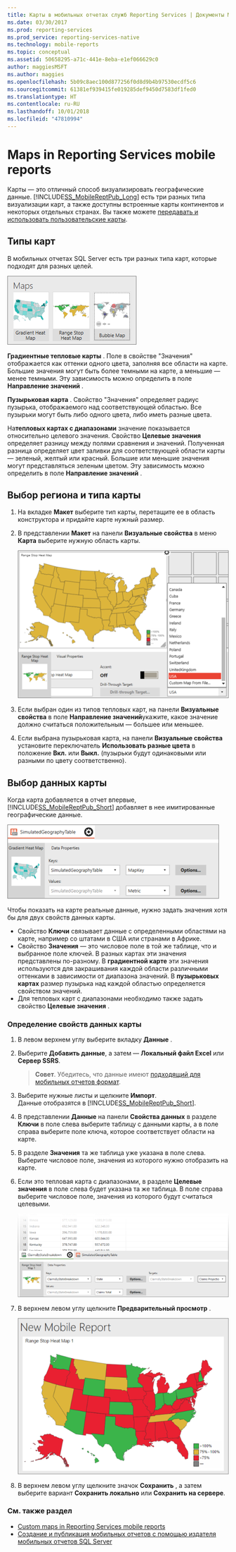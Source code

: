 ```yaml
---
title: Карты в мобильных отчетах служб Reporting Services | Документы Майкрософт
ms.date: 03/30/2017
ms.prod: reporting-services
ms.prod_service: reporting-services-native
ms.technology: mobile-reports
ms.topic: conceptual
ms.assetid: 50658295-a71c-441e-8eba-e1ef066629c0
author: maggiesMSFT
ms.author: maggies
ms.openlocfilehash: 5b09c8aec100d877256f0d8d9b4b97530ecdf5c6
ms.sourcegitcommit: 61381ef939415fe019285def9450d7583df1fed0
ms.translationtype: HT
ms.contentlocale: ru-RU
ms.lasthandoff: 10/01/2018
ms.locfileid: "47810994"
---
```

# <a name="maps-in-reporting-services-mobile-reports"></a>Maps in Reporting Services mobile reports
Карты — это отличный способ визуализировать географические данные. [!INCLUDE[SS_MobileReptPub_Long](../../includes/ss-mobilereptpub-long.md)] есть три разных типа визуализации карт, а также доступны встроенные карты континентов и некоторых отдельных странах. Вы также можете [передавать и использовать пользовательские карты](../../reporting-services/mobile-reports/custom-maps-in-reporting-services-mobile-reports.md).   
  
## <a name="types-of-maps"></a>Типы карт  
  
В мобильных отчетах SQL Server есть три разных типа карт, которые подходят для разных целей.  
  
![Коллекция карт SSMRP](../../reporting-services/mobile-reports/media/ssmrp-mapsgallery.png)  
  
**Градиентные тепловые карты** . Поле в свойстве "Значения" отображается как оттенки одного цвета, заполняя все области на карте. Большие значения могут быть более темными на карте, а меньшие — менее темными. Эту зависимость можно определить в поле **Направление значений** .  
  
**Пузырьковая карта** . Свойство "Значения" определяет радиус пузырька, отображаемого над соответствующей областью. Все пузырьки могут быть либо одного цвета, либо иметь разные цвета.   
  
На**тепловых картах с диапазонами** значение показывается относительно целевого значения. Свойство **Целевые значения** определяет разницу между полями сравнения и значений. Полученная разница определяет цвет заливки для соответствующей области карты — зеленый, желтый или красный. Большие или меньшие значения могут представляться зеленым цветом. Эту зависимость можно определить в поле **Направление значений** .  
  
## <a name="select-the-map-type-and-region"></a>Выбор региона и типа карты  
  
1. На вкладке **Макет** выберите тип карты, перетащите ее в область конструктора и придайте карте нужный размер.  
  
2. В представлении **Макет** на панели **Визуальные свойства** в меню **Карта** выберите нужную область карты.  
  
   ![Выбор карты SSMRP](../../reporting-services/mobile-reports/media/ssmrp-selectmaps.png)  
  
3. Если выбран один из типов тепловых карт, на панели **Визуальные свойства** в поле **Направление значений**укажите, какое значение должно считаться положительным — большее или меньшее.  
  
7. Если выбрана пузырьковая карта, на панели **Визуальные свойства** установите переключатель **Использовать разные цвета** в положение **Вкл.** или **Выкл.** (пузырьки будут одинаковыми или разными по цвету соответственно).  
  
## <a name="select-the-map-data"></a>Выбор данных карты  
Когда карта добавляется в отчет впервые, [!INCLUDE[SS_MobileReptPub_Short](../../includes/ss-mobilereptpub-short.md)] добавляет в нее имитированные географические данные.  
  
![Данные карт SSMRP](../../reporting-services/mobile-reports/media/ssmrp-mapsdata.png)  
  
Чтобы показать на карте реальные данные, нужно задать значения хотя бы для двух свойств данных карты.   
* Свойство **Ключи** связывает данные с определенными областями на карте, например со штатами в США или странами в Африке.  
* Свойство **Значения** — это числовое поле в той же таблице, что и выбранное поле ключей. В разных картах эти значения представлены по-разному. В **градиентной карте** эти значения используются для закрашивания каждой области различными оттенками в зависимости от диапазона значений. В **пузырьковых картах** размер пузырька над каждой областью определяется свойством значений.   
* Для тепловых карт с диапазонами необходимо также задать свойство **Целевые значения** .  
  
### <a name="set-map-data-properties"></a>Определение свойств данных карты  
  
1. В левом верхнем углу выберите вкладку **Данные** .  
  
2. Выберите **Добавить данные**, а затем — **Локальный файл Excel** или **Сервер SSRS**.  
  
   > **Совет**. Убедитесь, что данные имеют [подходящий для мобильных отчетов формат](../../reporting-services/mobile-reports/prepare-data-for-reporting-services-mobile-reports.md).  
  
3. Выберите нужные листы и щелкните **Импорт**.  
   Данные отобразятся в [!INCLUDE[SS_MobileReptPub_Short](../../includes/ss-mobilereptpub-short.md)].  
  
4. В представлении **Данные** на панели **Свойства данных** в разделе **Ключи** в поле слева выберите таблицу с данными карты, а в поле справа выберите поле ключа, которое соответствует области на карте.  
  
5. В разделе **Значения** та же таблица уже указана в поле слева. Выберите числовое поле, значения из которого нужно отобразить на карте.   
  
6. Если это тепловая карта с диапазонами, в разделе **Целевые значения** в поле слева будет указана та же таблица. В поле справа выберите числовое поле, значения из которого будут считаться целевыми.   
  
   ![Данные тепловой карты SSMRP с диапазонами](../../reporting-services/mobile-reports/media/ssmrp-maprangeheatdata.png)  
  
7. В верхнем левом углу щелкните **Предварительный просмотр** .  
  
   ![Предварительный просмотр тепловой карты SSMRP с диапазонами](../../reporting-services/mobile-reports/media/ssmrp-maprangeheatpreview.png)  
     
8. В верхнем левом углу щелкните значок **Сохранить** , а затем выберите вариант **Сохранить локально** или **Сохранить на сервере**.  
  
### <a name="see-also"></a>См. также раздел  
-  [Custom maps in Reporting Services mobile reports](../../reporting-services/mobile-reports/custom-maps-in-reporting-services-mobile-reports.md)  
- [Создание и публикация мобильных отчетов с помощью издателя мобильных отчетов SQL Server](../../reporting-services/mobile-reports/create-mobile-reports-with-sql-server-mobile-report-publisher.md)  
  
  
